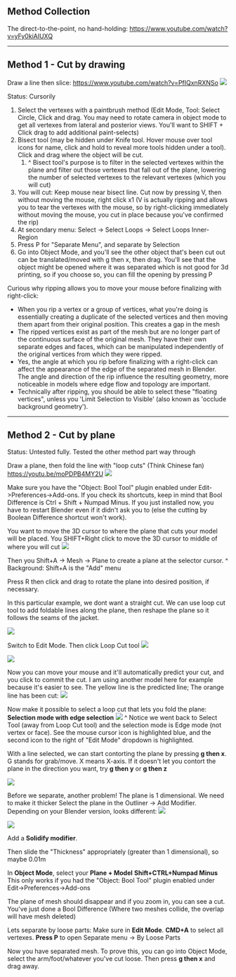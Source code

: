 
## Method Collection

The direct-to-the-point, no hand-holding:
https://www.youtube.com/watch?v=yFy0kiAIUXQ

---

## Method 1 - Cut by drawing

Draw a line then slice:
https://www.youtube.com/watch?v=PfIQxnRXNSo
![](https://i.imgur.com/9osNeL6.png)

Status: Cursorily
1. Select the vertexes with a paintbrush method (Edit Mode, Tool: Select Circle, Click and drag. You may need to rotate camera in object mode to get all vertexes from lateral and posterior views. You'll want to SHIFT + Click drag to add additional paint-selects)
2. Bisect tool (may be hidden under Knife tool. Hover mouse over tool icons for name, click and hold to reveal more tools hidden under a tool). Click and drag where the object will be cut. 
	1. ^ Bisect tool's purpose is to filter in the selected vertexes within the plane and filter out those vertexes that fall out of the plane, lowering the number of selected vertexes to the relevant vertexes (which you will cut)
3. You will cut: Keep mouse near bisect line. Cut now by pressing V, then without moving the mouse, right click x1 (V is actually ripping and allows you to tear the vertexes with the mouse, so by right-clicking immediately without moving the mouse, you cut in place because you've confirmed the rip)
4. At secondary menu: Select -> Select Loops -> Select Loops Inner-Region
5. Press P for "Separate Menu", and separate by Selection
6. Go into Object Mode, and you'll see the other object that's been cut out can be translated/moved with g then x, then drag. You'll see that the object might be opened where it was separated which is not good for 3d printing, so if you choose so, you can fill the opening by pressing P

Curious why ripping allows you to move your mouse before finalizing with right-click:
- When you rip a vertex or a group of vertices, what you're doing is essentially creating a duplicate of the selected vertices and then moving them apart from their original position. This creates a gap in the mesh
- The ripped vertices exist as part of the mesh but are no longer part of the continuous surface of the original mesh. They have their own separate edges and faces, which can be manipulated independently of the original vertices from which they were ripped.
- Yes, the angle at which you rip before finalizing with a right-click can affect the appearance of the edge of the separated mesh in Blender. The angle and direction of the rip influence the resulting geometry, more noticeable in models where edge flow and topology are important.
- Technically after ripping, you should be able to select these "floating vertices", unless you 'Limit Selection to Visible' (also known as 'occlude background geometry').

---

## Method 2 - Cut by plane


Status: Untested fully. Tested the other method part way through

Draw a plane, then fold the line with "loop cuts" (Think Chinese fan)
https://youtu.be/moPDPB4MY2U
![](https://i.imgur.com/zIc9B9U.png)



Make sure you have the "Object: Bool Tool" plugin enabled under Edit->Preferences->Add-ons. If you check its shortcuts, keep in mind that Bool Difference is Ctrl + Shift + Numpad Minus. If you just installed now, you have to restart Blender even if it didn't ask you to (else the cutting by Boolean Difference shortcut won't work).

You want to move the 3D cursor to where the plane that cuts your model will be placed. You SHIFT+Right click to move the 3D cursor to middle of where you will cut
![](https://i.imgur.com/2fST8na.png)


Then you Shift+A -> Mesh -> Plane to create a plane at the selector cursor.
^ Background: Shift+A is the "Add" menu

Press R then click and drag to rotate the plane into desired position, if necessary.

In this particular example, we dont want a straight cut. We can use loop cut tool to add foldable lines along the plane, then reshape the plane so it follows the seams of the jacket.

![](https://i.imgur.com/aHLw06Y.png)

Switch to Edit Mode. Then click Loop Cut tool
![](https://i.imgur.com/vYZgO0M.png)

![](https://i.imgur.com/96OdLFt.png)


Now you can move your mouse and it'll automatically predict your cut, and you click to commit the cut. I am using another model here for example because it's easier to see. The yellow line is the predicted line; The orange line has been cut:
![](https://i.imgur.com/HNLrFT7.png)

Now make it possible to select a loop cut that lets you fold the plane:
**Selection mode with edge selection**
![](https://i.imgur.com/sl9G80f.png)
^ Notice we went back to Select Tool (away from Loop Cut tool) and the selection mode is Edge mode (not vertex or face). See the mouse cursor icon is highlighted blue, and the second icon to the right of "Edit Mode" dropdown is highlighted.

With a line selected, we can start contorting the plane by pressing **g then x**. G stands for grab/move. X means X-axis. If it doesn't let you contort the plane in the direction you want, try **g then y** or **g then z**

![](https://i.imgur.com/G9pCuy9.png)

Before we separate, another problem! The plane is 1 dimensional. We need to make it thicker
Select the plane in the Outliner -> Add Modifier. 
Depending on your Blender version, looks different:
![](https://i.imgur.com/TnaNfpD.png)

![](https://i.imgur.com/IkHfdB1.png)


Add a **Solidify modifier**.

Then slide the "Thickness" appropriately (greater than 1 dimensional), so maybe 0.01m


In **Object Mode**, select your **Plane + Model**
**Shift+CTRL+Numpad Minus**
This only works if you had the "Object: Bool Tool" plugin enabled under Edit->Preferences->Add-ons

The plane of mesh should disappear and if you zoom in, you can see a cut. You've just done a Bool Difference (Where two meshes collide, the overlap will have mesh deleted)

Lets separate by loose parts:
Make sure in **Edit Mode**. 
**CMD+A** to select all vertexes. 
**Press P** to open Separate menu -> By Loose Parts

Now you have separated mesh. To prove this, you can go into Object Mode, select the arm/foot/whatever you've cut loose. Then press **g then x** and drag away.